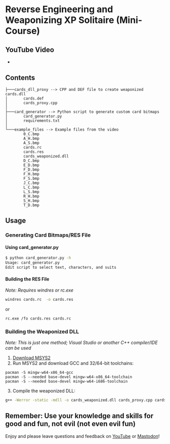 # Reverse Engineering and Weaponizing XP Solitaire (Mini-Course)

## YouTube Video

-

## Contents

```
├───cards_dll_proxy --> CPP and DEF file to create weaponized cards.dll
│       cards.def
│       cards_proxy.cpp
│
├───card_generator --> Python script to generate custom card bitmaps
│       card_generator.py
│       requirements.txt
│
└───example_files --> Example files from the video
        0_C.bmp
        A_H.bmp
        A_S.bmp
        cards.rc
        cards.res
        cards_weaponized.dll
        D_C.bmp
        E_D.bmp
        F_D.bmp
        F_H.bmp
        F_S.bmp
        J_C.bmp
        L_C.bmp
        L_S.bmp
        R_H.bmp
        S_H.bmp
        T_D.bmp
```

## Usage

### Generating Card Bitmaps/RES File

#### Using card_generator.py

```bash
$ python card_generator.py -h
Usage: card_generator.py
Edit script to select text, characters, and suits
```

#### Building the RES File

_Note: Requires windres or rc.exe_

```bash
windres cards.rc  -o cards.res
```

or

```bash
rc.exe /fo cards.res cards.rc
```

### Building the Weaponized DLL

_Note: This is just one method; Visual Studio or another C++ compiler/IDE can be used_

1. [Download MSYS2](https://www.msys2.org/)
2. Run MSYS2 and download GCC and 32/64-bit toolchains:

```
pacman -S mingw-w64-x86_64-gcc
pacman -S --needed base-devel mingw-w64-x86_64-toolchain
pacman -S --needed base-devel mingw-w64-i686-toolchain
```

3. Compile the weaponized DLL:

```bash
g++ -Werror -static -mdll -o cards_weaponized.dll cards_proxy.cpp cards.def
```

## Remember: Use your knowledge and skills for good and fun, not evil (not even evil fun)

Enjoy and please leave questions and feedback on [YouTube](https://www.youtube.com/@jeff0falltrades) or [Mastodon](https://infosec.exchange/@jeFF0Falltrades)!
